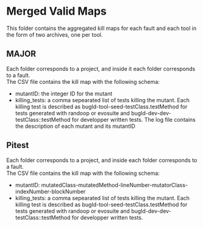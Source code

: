 # Merged Valid Maps

This folder contains the aggregated kill maps for each fault and each tool in the form of two archives, one per tool.

## MAJOR
Each folder corresponds to a project, and inside it each folder corresponds to a fault.<br/>
The CSV file contains the kill map with the following schema: 
- mutantID: the integer ID for the mutant
- killing_tests: a comma sepearated list of tests killing the mutant. Each killing test is described as bugId-tool-seed-testClass.testMethod for tests generated with randoop or evosuite and bugId-dev-dev-testClass::testMethod for developper written tests.
The log file contains the description of each mutant and its mutantID<br/>
    
## Pitest
Each folder corresponds to a project, and inside each folder corresponds to a fault.<br/>
The CSV file contains the kill map with the following schema: 
- mutantID: mutatedClass-mutatedMethod-lineNumber-mutatorClass-indexNumber-blockNumber
- killing_tests: a comma sepearated list of tests killing the mutant. Each killing test is described as bugId-tool-seed-testClass.testMethod for tests generated with randoop or evosuite and bugId-dev-dev-testClass::testMethod for developper written tests.
